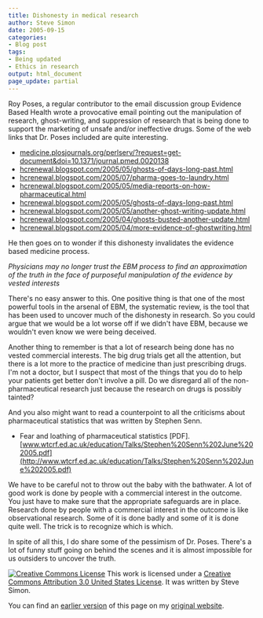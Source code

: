 ```yaml
---
title: Dishonesty in medical research
author: Steve Simon
date: 2005-09-15
categories:
- Blog post
tags:
- Being updated
- Ethics in research
output: html_document
page_update: partial
---
```

Roy Poses, a regular contributor to the email discussion group
Evidence Based Health wrote a provocative email pointing out the
manipulation of research, ghost-writing, and suppression of research
that is being done to support the marketing of unsafe and/or
ineffective drugs. Some of the web links that Dr. Poses included are
quite interesting.

- [medicine.plosjournals.org/perlserv/?request=get-document&doi=10.1371/journal.pmed.0020138](http://medicine.plosjournals.org/perlserv/?request=get-document&doi=10.1371/journal.pmed.0020138)
- [hcrenewal.blogspot.com/2005/05/ghosts-of-days-long-past.html](http://hcrenewal.blogspot.com/2005/05/ghosts-of-days-long-past.html)
- [hcrenewal.blogspot.com/2005/07/pharma-goes-to-laundry.html](http://hcrenewal.blogspot.com/2005/07/pharma-goes-to-laundry.html)
- [hcrenewal.blogspot.com/2005/05/media-reports-on-how-pharmaceutical.html](http://hcrenewal.blogspot.com/2005/05/media-reports-on-how-pharmaceutical.html)
- [hcrenewal.blogspot.com/2005/05/ghosts-of-days-long-past.html](http://hcrenewal.blogspot.com/2005/05/ghosts-of-days-long-past.html)
- [hcrenewal.blogspot.com/2005/05/another-ghost-writing-update.html](http://hcrenewal.blogspot.com/2005/05/another-ghost-writing-update.html)
- [hcrenewal.blogspot.com/2005/04/ghosts-busted-another-update.html](http://hcrenewal.blogspot.com/2005/04/ghosts-busted-another-update.html)
- [hcrenewal.blogspot.com/2005/04/more-evidence-of-ghostwriting.html](http://hcrenewal.blogspot.com/2005/04/more-evidence-of-ghostwriting.html)

He then goes on to wonder if this dishonesty invalidates the evidence
based medicine process.

*Physicians may no longer trust the EBM process to find an
approximation of the truth in the face of purposeful manipulation of
the evidence by vested interests*

There's no easy answer to this. One positive thing is that one of the
most powerful tools in the arsenal of EBM, the systematic review, is
the tool that has been used to uncover much of the dishonesty in
research. So you could argue that we would be a lot worse off if we
didn't have EBM, because we wouldn't even know we were being
deceived.

Another thing to remember is that a lot of research being done has no
vested commercial interests. The big drug trials get all the
attention, but there is a lot more to the practice of medicine than
just prescribing drugs. I'm not a doctor, but I suspect that most of
the things that you do to help your patients get better don't involve
a pill. Do we disregard all of the non-pharmaceutical research just
because the research on drugs is possibly tainted?

And you also might want to read a counterpoint to all the criticisms
about pharmaceutical statistics that was written by Stephen Senn.

- Fear and loathing of pharmaceutical statistics \[PDF\].
[www.wtcrf.ed.ac.uk/education/Talks/Stephen%20Senn%202June%202005.pdf](http://www.wtcrf.ed.ac.uk/education/Talks/Stephen%20Senn%202June%202005.pdf)

We have to be careful not to throw out the baby with the bathwater. A
lot of good work is done by people with a commercial interest in the
outcome. You just have to make sure that the appropriate safeguards
are in place. Research done by people with a commercial interest in
the outcome is like observational research. Some of it is done badly
and some of it is done quite well. The trick is to recognize which is
which.

In spite of all this, I do share some of the pessimism of Dr. Poses.
There's a lot of funny stuff going on behind the scenes and it is
almost impossible for us outsiders to uncover the truth.

[![Creative Commons
License](http://i.creativecommons.org/l/by/3.0/us/80x15.png)](http://creativecommons.org/licenses/by/3.0/us/)
This work is licensed under a [Creative Commons Attribution 3.0 United
States License](http://creativecommons.org/licenses/by/3.0/us/). It was
written by Steve Simon.

You can find an [earlier version][sim1] of this page on my [original website][sim2].


[sim1]: http://www.pmean.com/05/DishonestyResearch.html
[sim2]: http://www.pmean.com/original_site.html
